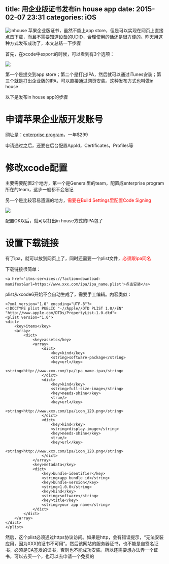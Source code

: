 title: 用企业版证书发布in house app
date: 2015-02-07 23:31
categories: iOS
---
![inhouse](http://pic.kyfxbl.com/inhouse.jpeg)
苹果企业版证书，虽然不能上app store，但是可以实现在网页上直接点击下载，而且不需要知道设备的UDID，合理使用的话还是很方便的。昨天用这种方式发布成功了，本文总结一下步骤
<!--more-->

首先，在xcode中export的时候，可以看到有3个选项：

![](http://pic.kyfxbl.com/ih1.jpeg)

第一个是提交到app store；第二个是打出IPA，然后就可以通过iTunes安装；第三个就是打出企业版的IPA，可以直接通过网页安装。这种发布方式也叫做in house

以下是发布in house app的步骤

# 申请苹果企业版开发账号

网址是：[enterprise program](https://developer.apple.com/programs/ios/enterprise/)，一年$299

申请通过之后，还要在后台配置AppId，Certificates，Profiles等

# 修改xcode配置

主要需要配置2个地方，第一个是General里的team，配置成enterprise program所在的team，这步一般都不会忘记

另一个是比较容易遗漏的地方，<span style="color:#ff0000">需要在Build Settings里配置Code Signing</span>

![](http://pic.kyfxbl.com/ih2.jpeg)

配置OK以后，就可以打出in house方式的IPA包了

# 设置下载链接

有了ipa，就可以放到网页上了，同时还需要一个plist文件，<span style="color:#ff0000">必须跟ipa同名</span>

下载链接很简单：

```
<a href='itms-services://?action=download-manifest&url=https://www.xxx.com/ipa/ipa_name.plist'>点击安装</a>
```

plist从xcode6开始不会自动生成了，需要手工编辑。内容类似：

```
<?xml version="1.0" encoding="UTF-8"?>
<!DOCTYPE plist PUBLIC "-//Apple//DTD PLIST 1.0//EN" "http://www.apple.com/DTDs/PropertyList-1.0.dtd">
<plist version="1.0">
<dict>
	<key>items</key>
	<array>
		<dict>
			<key>assets</key>
			<array>
				<dict>
					<key>kind</key>
					<string>software-package</string>
					<key>url</key>
					<string>http://www.xxx.com/ipa/ipa_name.ipa</string>
				</dict>
				<dict>
					<key>kind</key>
					<string>full-size-image</string>
					<key>needs-shine</key>
					<true/>
					<key>url</key>
					<string>http://www.xxx.com/ipa/icon_120.png</string>
				</dict>
				<dict>
					<key>kind</key>
					<string>display-image</string>
					<key>needs-shine</key>
					<true/>
					<key>url</key>
					<string>http://www.xxx.com/ipa/icon_120.png</string>
				</dict>
			</array>
			<key>metadata</key>
			<dict>
				<key>bundle-identifier</key>
				<string>app bundle id</string>
				<key>bundle-version</key>
				<string>1.0.0</string>
				<key>kind</key>
				<string>software</string>
				<key>title</key>
				<string>your app name</string>
			</dict>
		</dict>
	</array>
</dict>
</plist>
```
然后，这个plist必须通过https协议访问。如果是http，会有错误提示，“无法安装应用，因为XXX的证书不可用”。然后该网站的服务器证书，也不能是自签名证书，必须是CA签发的证书，否则也不能成功安装。所以还需要想办法弄一个证书，可以去买一个，也可以去申请一个免费的
